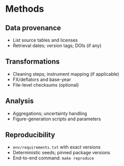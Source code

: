 # Methods

## Data provenance
- List source tables and licenses
- Retrieval dates; version tags; DOIs (if any)

## Transformations
- Cleaning steps; instrument mapping (if applicable)
- FX/deflators and base-year
- File-level checksums (optional)

## Analysis
- Aggregations; uncertainty handling
- Figure-generation scripts and parameters

## Reproducibility
- `env/requirements.txt` with exact versions
- Deterministic seeds; pinned package versions
- End-to-end command: `make reproduce`
